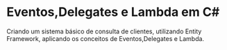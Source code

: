 # Eventos,Delegates e Lambda em C# 

Criando um sistema básico de consulta de clientes, utilizando Entity Framework, aplicando os conceitos de Eventos,Delegates e Lambda. 
